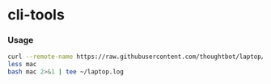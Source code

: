 # cli-tools

### Usage
``` bash
curl --remote-name https://raw.githubusercontent.com/thoughtbot/laptop/master/mac
less mac
bash mac 2>&1 | tee ~/laptop.log
```
